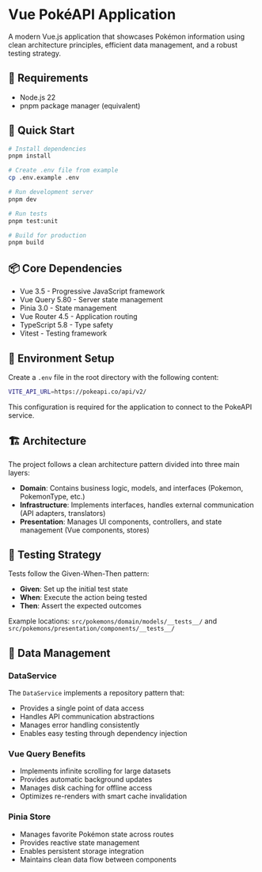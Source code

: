 # Vue PokéAPI Application

A modern Vue.js application that showcases Pokémon information using clean architecture principles, efficient data management, and a robust testing strategy.

## 📁 Requirements

- Node.js 22
- pnpm package manager (equivalent)

## 🚀 Quick Start

```bash
# Install dependencies
pnpm install

# Create .env file from example
cp .env.example .env

# Run development server
pnpm dev

# Run tests
pnpm test:unit

# Build for production
pnpm build
```

## 📦 Core Dependencies

- Vue 3.5 - Progressive JavaScript framework
- Vue Query 5.80 - Server state management
- Pinia 3.0 - State management
- Vue Router 4.5 - Application routing
- TypeScript 5.8 - Type safety
- Vitest - Testing framework

## 🔑 Environment Setup

Create a `.env` file in the root directory with the following content:

```bash
VITE_API_URL=https://pokeapi.co/api/v2/
```

This configuration is required for the application to connect to the PokeAPI service.

## 🏗 Architecture

The project follows a clean architecture pattern divided into three main layers:

- **Domain**: Contains business logic, models, and interfaces (Pokemon, PokemonType, etc.)
- **Infrastructure**: Implements interfaces, handles external communication (API adapters, translators)
- **Presentation**: Manages UI components, controllers, and state management (Vue components, stores)

## 🧪 Testing Strategy

Tests follow the Given-When-Then pattern:
- **Given**: Set up the initial test state
- **When**: Execute the action being tested
- **Then**: Assert the expected outcomes

Example locations: `src/pokemons/domain/models/__tests__/` and `src/pokemons/presentation/components/__tests__/`

## 🔄 Data Management

### DataService

The `DataService` implements a repository pattern that:
- Provides a single point of data access
- Handles API communication abstractions
- Manages error handling consistently
- Enables easy testing through dependency injection

### Vue Query Benefits

- Implements infinite scrolling for large datasets
- Provides automatic background updates
- Manages disk caching for offline access
- Optimizes re-renders with smart cache invalidation

### Pinia Store

- Manages favorite Pokémon state across routes
- Provides reactive state management
- Enables persistent storage integration
- Maintains clean data flow between components
